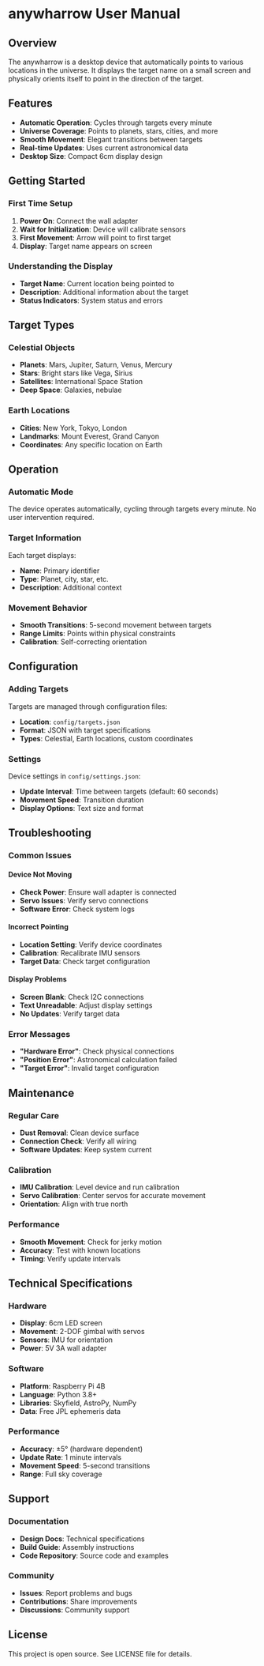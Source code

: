 # anywharrow User Manual

## Overview

The anywharrow is a desktop device that automatically points to various locations in the universe. It displays the target name on a small screen and physically orients itself to point in the direction of the target.

## Features

- **Automatic Operation**: Cycles through targets every minute
- **Universe Coverage**: Points to planets, stars, cities, and more
- **Smooth Movement**: Elegant transitions between targets
- **Real-time Updates**: Uses current astronomical data
- **Desktop Size**: Compact 6cm display design

## Getting Started

### First Time Setup
1. **Power On**: Connect the wall adapter
2. **Wait for Initialization**: Device will calibrate sensors
3. **First Movement**: Arrow will point to first target
4. **Display**: Target name appears on screen

### Understanding the Display
- **Target Name**: Current location being pointed to
- **Description**: Additional information about the target
- **Status Indicators**: System status and errors

## Target Types

### Celestial Objects
- **Planets**: Mars, Jupiter, Saturn, Venus, Mercury
- **Stars**: Bright stars like Vega, Sirius
- **Satellites**: International Space Station
- **Deep Space**: Galaxies, nebulae

### Earth Locations
- **Cities**: New York, Tokyo, London
- **Landmarks**: Mount Everest, Grand Canyon
- **Coordinates**: Any specific location on Earth

## Operation

### Automatic Mode
The device operates automatically, cycling through targets every minute. No user intervention required.

### Target Information
Each target displays:
- **Name**: Primary identifier
- **Type**: Planet, city, star, etc.
- **Description**: Additional context

### Movement Behavior
- **Smooth Transitions**: 5-second movement between targets
- **Range Limits**: Points within physical constraints
- **Calibration**: Self-correcting orientation

## Configuration

### Adding Targets
Targets are managed through configuration files:
- **Location**: `config/targets.json`
- **Format**: JSON with target specifications
- **Types**: Celestial, Earth locations, custom coordinates

### Settings
Device settings in `config/settings.json`:
- **Update Interval**: Time between targets (default: 60 seconds)
- **Movement Speed**: Transition duration
- **Display Options**: Text size and format

## Troubleshooting

### Common Issues

#### Device Not Moving
- **Check Power**: Ensure wall adapter is connected
- **Servo Issues**: Verify servo connections
- **Software Error**: Check system logs

#### Incorrect Pointing
- **Location Setting**: Verify device coordinates
- **Calibration**: Recalibrate IMU sensors
- **Target Data**: Check target configuration

#### Display Problems
- **Screen Blank**: Check I2C connections
- **Text Unreadable**: Adjust display settings
- **No Updates**: Verify target data

### Error Messages
- **"Hardware Error"**: Check physical connections
- **"Position Error"**: Astronomical calculation failed
- **"Target Error"**: Invalid target configuration

## Maintenance

### Regular Care
- **Dust Removal**: Clean device surface
- **Connection Check**: Verify all wiring
- **Software Updates**: Keep system current

### Calibration
- **IMU Calibration**: Level device and run calibration
- **Servo Calibration**: Center servos for accurate movement
- **Orientation**: Align with true north

### Performance
- **Smooth Movement**: Check for jerky motion
- **Accuracy**: Test with known locations
- **Timing**: Verify update intervals

## Technical Specifications

### Hardware
- **Display**: 6cm LED screen
- **Movement**: 2-DOF gimbal with servos
- **Sensors**: IMU for orientation
- **Power**: 5V 3A wall adapter

### Software
- **Platform**: Raspberry Pi 4B
- **Language**: Python 3.8+
- **Libraries**: Skyfield, AstroPy, NumPy
- **Data**: Free JPL ephemeris data

### Performance
- **Accuracy**: ±5° (hardware dependent)
- **Update Rate**: 1 minute intervals
- **Movement Speed**: 5-second transitions
- **Range**: Full sky coverage

## Support

### Documentation
- **Design Docs**: Technical specifications
- **Build Guide**: Assembly instructions
- **Code Repository**: Source code and examples

### Community
- **Issues**: Report problems and bugs
- **Contributions**: Share improvements
- **Discussions**: Community support

## License

This project is open source. See LICENSE file for details.
